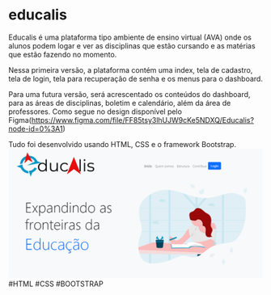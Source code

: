 # educalis

Educalis é uma plataforma tipo ambiente de ensino virtual (AVA) onde os alunos podem logar e ver as disciplinas que estão cursando e as matérias que estão fazendo no momento.

Nessa primeira versão, a plataforma contém uma index, tela de cadastro, tela de login, tela para recuperação de senha e os menus para o dashboard.

Para uma futura versão, será acrescentado os conteúdos do dashboard, para as áreas de disciplinas, boletim e calendário, além da área de professores. Como segue no design disponível pelo Figma(https://www.figma.com/file/FF85tsy3lhUJW9cKe5NDXQ/Educalis?node-id=0%3A1) 

Tudo foi desenvolvido usando HTML, CSS e o framework Bootstrap.
![PrintScreen of HomePage](https://github.com/lysialeao/educalis/blob/main/imagem_2021-04-13_194722.png)
#HTML #CSS #BOOTSTRAP
